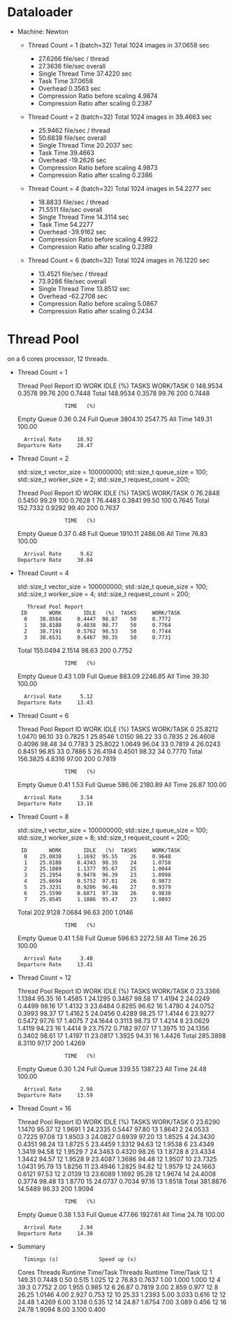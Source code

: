 # Dataloader

* Machine: Newton


    * Thread Count = 1 (batch=32)
        Total 1024 images in 37.0658 sec
         - 27.6266 file/sec / thread
         - 27.3636 file/sec overall
         - Single Thread Time 37.4220 sec 
         - Task Time 37.0658
         - Overhead 0.3563 sec 
         - Compression Ratio before scaling 4.9874
         - Compression Ratio after scaling 0.2387
    
    * Thread Count = 2 (batch=32)
        Total 1024 images in 39.4663 sec
         - 25.9462 file/sec / thread
         - 50.6838 file/sec overall
         - Single Thread Time 20.2037 sec 
         - Task Time 39.4663
         - Overhead -19.2626 sec 
         - Compression Ratio before scaling 4.9873
         - Compression Ratio after scaling 0.2386
    
    * Thread Count = 4 (batch=32)
        Total 1024 images in 54.2277 sec
         - 18.8833 file/sec / thread
         - 71.5511 file/sec overall
         - Single Thread Time 14.3114 sec 
         - Task Time 54.2277
         - Overhead -39.9162 sec 
         - Compression Ratio before scaling 4.9922
         - Compression Ratio after scaling 0.2389
    
    * Thread Count = 6 (batch=32)
        Total 1024 images in 76.1220 sec
         - 13.4521 file/sec / thread
         - 73.9286 file/sec overall
         - Single Thread Time 13.8512 sec 
         - Overhead -62.2708 sec 
         - Compression Ratio before scaling 5.0867
         - Compression Ratio after scaling 0.2434
    
    

# Thread Pool

on a 6 cores processor, 12 threads.

* Thread Count = 1


     Thread Pool Report
       ID       WORK       IDLE   (%)  TASKS     WORK/TASK
        0   148.9534     0.3578  99.76   200     0.7448
    Total   148.9534     0.3578  99.76   200     0.7448

                     TIME   (%)
    Empty Queue      0.36   0.24
    Full  Queue   3804.10 2547.75
       All Time    149.31 100.00

        Arrival Rate     18.92
      Departure Rate     28.47


* Thread Count = 2


    std::size_t vector_size = 100000000;
    std::size_t queue_size = 100;
    std::size_t worker_size = 2;
    std::size_t request_count = 200;

     Thread Pool Report
       ID       WORK       IDLE   (%)  TASKS     WORK/TASK
        0    76.2848     0.5450  99.29   100     0.7628
        1    76.4483     0.3841  99.50   100     0.7645
    Total   152.7332     0.9292  99.40   200     0.7637

                     TIME   (%)
    Empty Queue      0.37   0.48
    Full  Queue   1910.11 2486.06
       All Time     76.83 100.00

        Arrival Rate      9.62
      Departure Rate     30.84


* Thread Count = 4


    std::size_t vector_size = 100000000;
    std::size_t queue_size = 100;
    std::size_t worker_size = 4;
    std::size_t request_count = 200;

         Thread Pool Report
       ID       WORK       IDLE   (%)  TASKS     WORK/TASK
        0    38.8584     0.4447  98.87    50     0.7772
        1    38.8188     0.4838  98.77    50     0.7764
        2    38.7191     0.5762  98.53    50     0.7744
        3    38.6531     0.6467  98.35    50     0.7731
    Total   155.0494     2.1514  98.63   200     0.7752

                     TIME   (%)
    Empty Queue      0.43   1.09
    Full  Queue    883.09 2246.85
       All Time     39.30 100.00

        Arrival Rate      5.12
      Departure Rate     13.43


* Thread Count = 6


     Thread Pool Report
       ID       WORK       IDLE   (%)  TASKS     WORK/TASK
        0    25.8212     1.0470  96.10    33     0.7825
        1    25.8546     1.0150  96.22    33     0.7835
        2    26.4608     0.4096  98.48    34     0.7783
        3    25.8022     1.0649  96.04    33     0.7819
        4    26.0243     0.8451  96.85    33     0.7886
        5    26.4194     0.4501  98.32    34     0.7770
    Total   156.3825     4.8316  97.00   200     0.7819

                     TIME   (%)
    Empty Queue      0.41   1.53
    Full  Queue    586.06 2180.89
       All Time     26.87 100.00

        Arrival Rate      3.54
      Departure Rate     13.16


* Thread Count = 8


    std::size_t vector_size = 100000000;
    std::size_t queue_size = 100;
    std::size_t worker_size = 8;
    std::size_t request_count = 200;

       ID       WORK       IDLE   (%)  TASKS     WORK/TASK
        0    25.0838     1.1692  95.55    26     0.9648
        1    25.8188     0.4343  98.35    24     1.0758
        2    25.1089     1.1377  95.67    25     1.0044
        3    25.2954     0.9478  96.39    23     1.0998
        4    25.6694     0.5752  97.81    26     0.9873
        5    25.3231     0.9286  96.46    27     0.9379
        6    25.5590     0.6871  97.38    26     0.9830
        7    25.0545     1.1886  95.47    23     1.0893
    Total   202.9128     7.0684  96.63   200     1.0146

                     TIME   (%)
    Empty Queue      0.41   1.58
    Full  Queue    596.63 2272.58
       All Time     26.25 100.00

        Arrival Rate      3.40
      Departure Rate     13.41


* Thread Count = 12


     Thread Pool Report
       ID       WORK       IDLE   (%)  TASKS     WORK/TASK
        0    23.3366     1.1384  95.35    16     1.4585
        1    24.1295     0.3467  98.58    17     1.4194
        2    24.0249     0.4499  98.16    17     1.4132
        3    23.6484     0.8265  96.62    16     1.4780
        4    24.0752     0.3993  98.37    17     1.4162
        5    24.0456     0.4289  98.25    17     1.4144
        6    23.9277     0.5472  97.76    17     1.4075
        7    24.1644     0.3113  98.73    17     1.4214
        8    23.0629     1.4119  94.23    16     1.4414
        9    23.7572     0.7182  97.07    17     1.3975
       10    24.1356     0.3402  98.61    17     1.4197
       11    23.0817     1.3925  94.31    16     1.4426
    Total   285.3898     8.3110  97.17   200     1.4269

                     TIME   (%)
    Empty Queue      0.30   1.24
    Full  Queue    339.55 1387.23
       All Time     24.48 100.00

        Arrival Rate      2.98
      Departure Rate     13.59


* Thread Count = 16


     Thread Pool Report
       ID       WORK       IDLE   (%)  TASKS     WORK/TASK
        0    23.6290     1.1470  95.37    12     1.9691
        1    24.2335     0.5447  97.80    13     1.8641
        2    24.0533     0.7225  97.08    13     1.8503
        3    24.0827     0.6939  97.20    13     1.8525
        4    24.3430     0.4351  98.24    13     1.8725
        5    23.4459     1.3312  94.63    12     1.9538
        6    23.4349     1.3419  94.58    12     1.9529
        7    24.3463     0.4320  98.26    13     1.8728
        8    23.4334     1.3442  94.57    12     1.9528
        9    23.4087     1.3686  94.48    12     1.9507
       10    23.7325     1.0431  95.79    13     1.8256
       11    23.4946     1.2825  94.82    12     1.9579
       12    24.1663     0.6121  97.53    12     2.0139
       13    23.6089     1.1692  95.28    12     1.9674
       14    24.4008     0.3774  98.48    13     1.8770
       15    24.0737     0.7034  97.16    13     1.8518
    Total   381.8876    14.5489  96.33   200     1.9094

                     TIME   (%)
    Empty Queue      0.38   1.53
    Full  Queue    477.66 1927.61
       All Time     24.78 100.00

        Arrival Rate      2.94
      Departure Rate     14.30


* Summary


	    Timings (s)				Speed up (x)
    Cores	Threads	Runtime	Time/Task	Threads	Runtime	Time/Task
    12	1	149.31	0.7448		0.50	0.515	1.025
    12	2	76.83	0.7637		1.00	1.000	1.000
    12	4	39.3	0.7752		2.00	1.955	0.985
    12	6	26.87	0.7819		3.00	2.859	0.977
    12	8	26.25	1.0146		4.00	2.927	0.753
    12	10	25.33	1.2393		5.00	3.033	0.616
    12	12	24.48	1.4269		6.00	3.138	0.535
    12	14	24.87	1.6754		7.00	3.089	0.456
    12	16	24.78	1.9094		8.00	3.100	0.400


